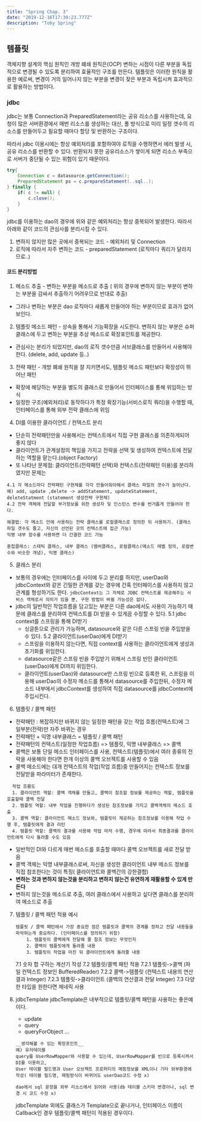 ```yaml
---
title: "Spring Chap. 3"
date: "2019-12-16T17:30:23.777Z"
description: "Toby Spring"
---
```


## 템플릿

객체지향 설계의 핵심 원칙인 개방 폐쇄 원칙은(OCP) 변하는 시점이 다른 부분을 독립적으로 변경될 수 있도록 분리하여 효율적인 구조를 만든다.
템플릿은 이러한 원칙을 활용한 예로써, 변경이 거의 일어나지 않는 부분을 변경이 잦은 부분과 독립시켜 효과적으로 활용하는 방법이다.

### jdbc

jdbc는 보통 Connection과 PreparedStatement라는 공유 리소스를 사용하는데, 요청이 많은 서버환경에서 매번 리소스를 생성하는 대신,
풀 방식으로 미리 일정 갯수의 리소스를 만들어두고 필요할 때마다 할당 및 반환하는 구조이다.

따라서 jdbc 이용시에는 항상 예외처리를 포함하여야 로직을 수행하면서 에러 발생 시, 공유 리소스를 반환할 수 있다. 반환되지 못한 공유리소스가 쌓이게 되면 리소스 부족으로 서버가 중단될 수 있는 위험이 있기 때문이다.

```java
try{
    Connection c = datasource.getConnection();
    PreparedStatement ps = c.prepareStatement(..sql..);
} finally {
    if( c != null) {
        c.close();
    }
}
```

jdbc를 이용하는 dao의 경우에 위와 같은 예외처리는 항상 중복되어 발생한다. 따라서 아래와 같이 코드의 관심사를 분리시킬 수 있다.

1. 변하지 않지만 많은 곳에서 중복되는 코드 - 예외처리 및 Connection
2. 로직에 따라서 자주 변하는 코드 - preparedStatement (로직마다 쿼리가 달라지므로..)

#### 코드 분리방법

1. 메소드 추출 - 변하는 부분을 메소드로 추출 ( 위의 경우에 변하지 않는 부분이 변하는 부분을 감싸서 추출하기 어려우므로 반대로 추출)

- 그러나 변하는 부분은 dao 로직마다 새롭게 만들어야 하는 부분이므로 효과가 없어보인다.

2. 템플릿 메소드 패턴 - 상속을 통해서 기능확장을 시도한다. 변하지 않는 부분은 슈퍼클래스에 두고 변하는 부분을 추상 메소드로 확장포인트를 제공한다.

- 관심사는 분리가 되었지만, dao의 로직 갯수만큼 서브클래스를 만들어서 사용해야 한다. (delete, add, update 등..)

3. 전략 패턴 - 개방 폐쇄 원칙을 잘 지키면서도, 템플릿 메소드 패턴보다 확장성이 뛰어난 패턴

- 확장에 해당하는 부분을 별도의 클래스로 만들어서 인터페이스를 통해 위임하는 방식
- 일정한 구조(예외처리)로 동작하다가 특정 확장기능(서비스로직 쿼리)을 수행할 때, 인터페이스를 통해 외부 전략 클래스에 위임

4. DI를 이용한 클라이언트 / 컨텍스트 분리

- 단순히 전략패턴만을 사용해서는 컨텍스트에서 직접 구현 클래스를 의존하게되어 좋지 않다
- 클라이언트가 관계설정의 책임을 가지고 전략을 선택 및 생성하여 컨텍스트에 전달하는 역할을 맡는다.(object Factory)
- 또 나타난 문제점: 클라이언트(전략패턴 선택)와 컨텍스트(전략패턴 이용)를 분리하였지만 문제는

```
4.1 각 메소드마다 전략패턴 구현체를 각각 만들어줘야해서 클래스 파일의 갯수가 늘어난다. 예) add, update ,delete -> addStatement, updateStatement, deleteStatment (statement 생성전략 구현체)
4.2 전략 객체에 전달할 부가정보를 위한 생성자 및 인스턴스 변수를 번거롭게 만들어야 한다.

해결법: 각 메소드 안에 사용하는 전략 클래스를 로컬클래스로 정의한 뒤 사용하기. (클래스 파일 갯수도 줄고, 자신의 선언된 곳의 컨텍스트에 접근 가능)
익명 내부 함수를 사용하면 더 간결한 코드 가능

중첩클래스: 스태틱 클래스, 내부 클래스 (멤버클래스, 로컬클래스(메소드 레벨 정의, 로컬변수와 비슷한 개념), 익명 클래스)
```

5. 클래스 분리

- 보통의 경우에는 인터페이스를 사이에 두고 분리를 하지만, userDao와 jdbcContext와 같은 긴밀한 관계를 갖는 경우에 간혹 인터페이스를 사용하지 않고 관계를 형성하기도 한다.
  `jdbcContext는 그 자체로 JDBC 컨텍스트를 제공해주는 서비스 객체로서 의미가 있을 뿐, 구현 방법이 바뀔 가능성은 없다.`
- jdbc의 일반적인 작업흐름을 담고있는 부분은 다른 dao에서도 사용이 가능하기 때문에 클래스를 분리하여 컨텍스트를 DI 받을 수 있게끔 수정할 수 있다.
  5.1 jdbc context를 스프링을 통해 DI받기
  - 싱글톤으로 관리가 가능하며, datasource와 같은 다른 스프링 빈을 주입받을 수 있다.
    5.2 클라이언트(userDao)에게 DI받기
  - 스프링을 이용하지 않는다면, 직접 context를 사용하는 클라이언트에게 생성과 초기화를 위임한다.
  - datasource같은 스프링 빈을 주입받기 위해서 스프링 빈인 클라이언트(userDao)에게 DI까지 위임한다.
  - 클라이언트(userDao)와 datasource만 스프링 빈으로 등록한 뒤, 스프링을 이용해 userDao의 수정자 메소드를 통해서 datasource를 주입한뒤, 수정자 메소드 내부에서 jdbcContext를 생성하여 직접 datasource를 jdbcContext에 주입시킨다.

6. 템플릿 / 콜백 패턴

- 전략패턴 : 복잡하지만 바뀌지 않는 일정한 패턴을 갖는 작업 흐름(컨텍스트)에 그 일부분(전략)만 자주 바뀌는 경우
- 전략패턴 + 익명 내부클래스 = 템플릿 / 콜백 패턴
- 전략패턴의 컨텍스트(일정한 작업흐름) => 템플릿, 익명 내부클래스 => 콜백
- 콜백은 보통 단일 메소드 인터페이스를 사용, 컨텍스트(템플릿)에서 여러 종류의 전략을 사용해야 한다면 한개 이상의 콜백 오브젝트를 사용할 수 있음
- 콜백 메소드에는 대개 컨텍스트의 작업(작업 흐름)중 만들어지는 컨텍스트 정보를 전달받을 파라미터가 존재한다.

```
  작업 흐름도
  1. 클라이언트 역할: 콜백 객체를 만들고, 콜백이 참조할 정보를 제공하는 역할, 템플릿을 호출할때 콜백 전달
  2. 템플릿 역할: 내부 작업을 진행하다가 생성된 참조정보를 가지고 콜백객체의 메소드 호출
  3. 콜백 역할: 클라이언트 메소드 정보와, 템플릿이 제공하는 참조정보를 이용해 작업 수행 후, 템플릿에게 결과 리턴
  4. 템플릿 역할: 콜백의 결과를 사용해 작업 마저 수행, 경우에 따라서 최종결과를 클라이언트에게 다시 돌려줄 수도 있음
```

- 일반적인 DI와 다르게 매번 메소드를 호출할 때마다 콜백 오브젝트를 새로 전달 받음
- 콜백 객체는 익명 내부클래스로써, 자신을 생성한 클라이언트 내부 메소드 정보를 직접 참조한다는 것이 특징( 클라이언트와 콜백간의 강한결합)
- **변하는 것과 변하지 않는것을 분리하고 변하지 않는건 유연하게 재활용할 수 있게 만든다**
- 변하지 않는것을 메소드로 추출, 여러 클래스에서 사용하고 싶다면 클래스를 분리하여 메소드로 추출

7. 템플릿 / 콜백 패턴 적용 예시

   ```
   템플릿 / 콜백 패턴에서 가장 중요한 점은 템플릿과 콜백의 경계를 정하고 전달 내용들을 파악하는게 중요하다. (인터페이스를 정의하기 위함)
       1. 템플릿이 콜백에게 전달해 줄 참조 정보는 무엇인지
       2. 콜백이 템플릿에게 돌려줄 내용
       3. 템플릿이 작업을 마친 뒤 클라이언트에게 돌려줄 내용
   ```

   7.1 숫자 합 구하는 계산기 작성
   7.2 템플릿/콜백 패턴 적용
   7.2.1 템플릿->콜백 (파일 컨텍스트 정보인 BufferedReader)
   7.2.2 콜백->템플릿 (컨텍스트 내용의 연산결과 Integer)
   7.2.3 템플릿->클라이언트 (콜백의 연산결과 전달 Integer)
   7.3 다양한 타입을 원한다면 제네릭 사용

8. jdbcTemplate
   jdbcTemplate은 내부적으로 템플릿/콜백 패턴을 사용하는 좋은예이다.

   - update
   - query
   - queryForObject ...

   ```
   __생각해볼 수 있는 확장포인트__
   예) 유저테이블
   query를 UserRowMapper와 사용할 수 있는데, UserRowMapper를 빈으로 등록시켜서 DI를 이용하고,
   User 테이블 필드명과 User 오브젝트 프로퍼티의 매핑정보를 XML이나 기타 외부환경에 작성( 테이블 필드명, 매핑방식이 바뀌어도 userDao코드 수정 x)

   dao에서 sql 문장을 외부 리소스에서 읽어와 사용(db 테이블 스키마 변경이나, sql 변경 시 코드 수정 x)
   ```

   jdbcTemplate 외에도 클래스가 Template으로 끝나거나, 인터페이스 이름이 Callback인 경우 템플릿/콜백 패턴이 적용된 경우이다.
